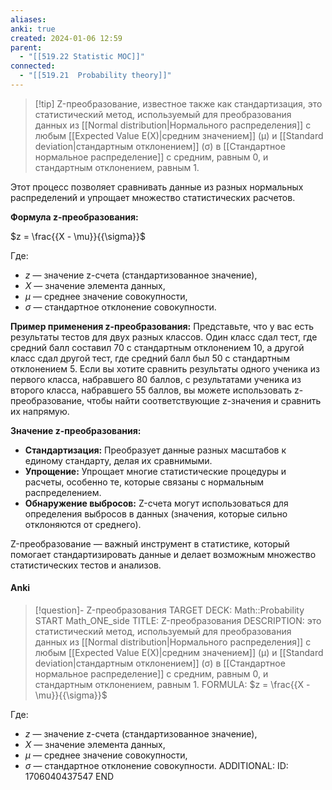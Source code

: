 ```yaml
---
aliases: 
anki: true
created: 2024-01-06 12:59
parent:
  - "[[519.22 Statistic MOC]]"
connected:
  - "[[519.21  Probability theory]]"
---
```


> [!tip] Z-преобразование, известное также как стандартизация, 
это статистический метод, используемый для преобразования данных из [[Normal distribution|Нормального распределения]]  с любым [[Expected Value E(X)|средним значением]]  (µ) и [[Standard deviation|стандартным отклонением]]  (σ) в [[Стандартное нормальное распределение]] с средним, равным 0, и стандартным отклонением, равным 1. 

Этот процесс позволяет сравнивать данные из разных нормальных распределений и упрощает множество статистических расчетов.

**Формула z-преобразования:**

$z = \frac{{X - \mu}}{{\sigma}}$

Где:
- $z$ — значение z-счета (стандартизованное значение),
- $X$ — значение элемента данных,
- $\mu$ — среднее значение совокупности,
- $\sigma$ — стандартное отклонение совокупности.

**Пример применения z-преобразования:**
Представьте, что у вас есть результаты тестов для двух разных классов. Один класс сдал тест, где средний балл составил 70 с стандартным отклонением 10, а другой класс сдал другой тест, где средний балл был 50 с стандартным отклонением 5. Если вы хотите сравнить результаты одного ученика из первого класса, набравшего 80 баллов, с результатами ученика из второго класса, набравшего 55 баллов, вы можете использовать z-преобразование, чтобы найти соответствующие z-значения и сравнить их напрямую.

**Значение z-преобразования:**
- **Стандартизация:** Преобразует данные разных масштабов к единому стандарту, делая их сравнимыми.
- **Упрощение:** Упрощает многие статистические процедуры и расчеты, особенно те, которые связаны с нормальным распределением.
- **Обнаружение выбросов:** Z-счета могут использоваться для определения выбросов в данных (значения, которые сильно отклоняются от среднего).

Z-преобразование — важный инструмент в статистике, который помогает стандартизировать данные и делает возможным множество статистических тестов и анализов.

#### Anki
> [!question]- Z-преобразования
TARGET DECK: Math::Probability  
START
Math_ONE_side
TITLE: Z-преобразования
DESCRIPTION: это статистический метод, используемый для преобразования данных из [[Normal distribution|Нормального распределения]]  с любым [[Expected Value E(X)|средним значением]]  (µ) и [[Standard deviation|стандартным отклонением]]  (σ) в [[Стандартное нормальное распределение]] с средним, равным 0, и стандартным отклонением, равным 1. 
FORMULA: $z = \frac{{X - \mu}}{{\sigma}}$

Где:
- $z$ — значение z-счета (стандартизованное значение),
- $X$ — значение элемента данных,
- $\mu$ — среднее значение совокупности,
- $\sigma$ — стандартное отклонение совокупности.
ADDITIONAL:
ID: 1706040437547
END












